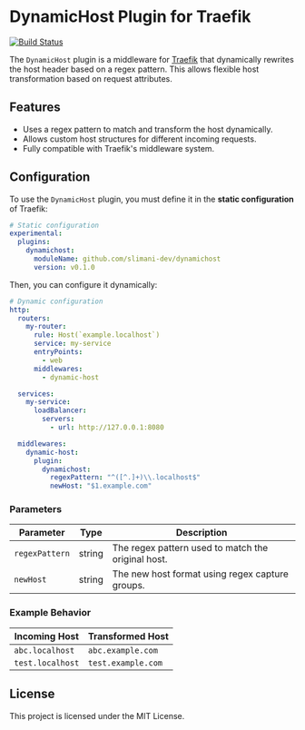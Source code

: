 # DynamicHost Plugin for Traefik

[![Build Status](https://github.com/yourusername/dynamichost-plugin/workflows/Main/badge.svg?branch=master)](https://github.com/yourusername/dynamichost-plugin/actions)

The `DynamicHost` plugin is a middleware for [Traefik](https://traefik.io) that dynamically rewrites the host header based on a regex pattern. This allows flexible host transformation based on request attributes.

## Features
- Uses a regex pattern to match and transform the host dynamically.
- Allows custom host structures for different incoming requests.
- Fully compatible with Traefik's middleware system.

## Configuration

To use the `DynamicHost` plugin, you must define it in the **static configuration** of Traefik:

```yaml
# Static configuration
experimental:
  plugins:
    dynamichost:
      moduleName: github.com/slimani-dev/dynamichost
      version: v0.1.0
```

Then, you can configure it dynamically:

```yaml
# Dynamic configuration
http:
  routers:
    my-router:
      rule: Host(`example.localhost`)
      service: my-service
      entryPoints:
        - web
      middlewares:
        - dynamic-host

  services:
    my-service:
      loadBalancer:
        servers:
          - url: http://127.0.0.1:8080

  middlewares:
    dynamic-host:
      plugin:
        dynamichost:
          regexPattern: "^([^.]+)\\.localhost$"
          newHost: "$1.example.com"
```

### Parameters

| Parameter       | Type   | Description |
|----------------|--------|-------------|
| `regexPattern` | string | The regex pattern used to match the original host. |
| `newHost`      | string | The new host format using regex capture groups. |

### Example Behavior

| Incoming Host      | Transformed Host  |
|-------------------|------------------|
| `abc.localhost`   | `abc.example.com` |
| `test.localhost`  | `test.example.com` |

## License
This project is licensed under the MIT License.
